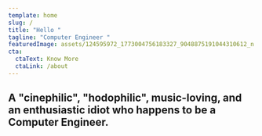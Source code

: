 ```yaml
---
template: home
slug: /
title: "Hello "
tagline: "Computer Engineer "
featuredImage: assets/124595972_1773004756183327_9048875191044310612_n.jpg
cta:
  ctaText: Know More
  ctaLink: /about
---
```


<!--StartFragment-->

## A "cinephilic", "hodophilic", music-loving, and an enthusiastic idiot who happens to be a Computer Engineer.

<!--EndFragment-->
